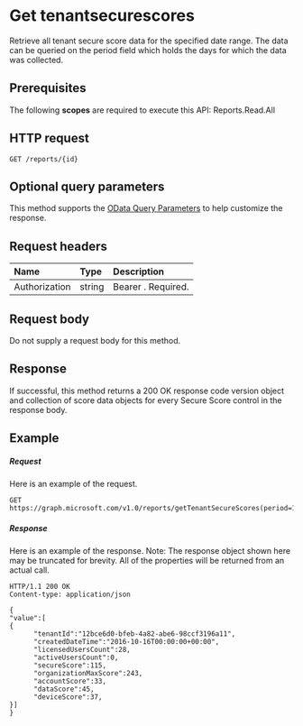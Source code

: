 # Get tenantsecurescores

Retrieve all tenant secure score data for the specified date range. The data can be queried on the period field which holds the days for which the data was collected. 
## Prerequisites
The following **scopes** are required to execute this API: Reports.Read.All 
## HTTP request
<!-- { "blockType": "ignored" } -->
```http
GET /reports/{id}
```
## Optional query parameters
This method supports the [OData Query Parameters](http://graph.microsoft.io/docs/overview/query_parameters) to help customize the response.

## Request headers
| Name       | Type | Description|
|:-----------|:------|:----------|
| Authorization  | string  | Bearer <token>. Required. |

## Request body
Do not supply a request body for this method.
## Response
If successful, this method returns a 200 OK response code version object and collection of score data objects for every Secure Score control in the response body. 
## Example
##### Request
Here is an example of the request.
<!-- {
  "blockType": "request",
  "name": "get_application"
}-->
```http
GET https://graph.microsoft.com/v1.0/reports/getTenantSecureScores(period=1)/content
```
##### Response
Here is an example of the response. Note: The response object shown here may be truncated for brevity. All of the properties will be returned from an actual call.
<!-- {
  "blockType": "response",
  "truncated": true,
  "@odata.type": "microsoft.graph.application"
} -->
```http
HTTP/1.1 200 OK
Content-type: application/json

{ 
"value":[ 
{ 
      "tenantId":"12bce6d0-bfeb-4a82-abe6-98ccf3196a11", 
      "createdDateTime":"2016-10-16T00:00:00+00:00", 
      "licensedUsersCount":28, 
      "activeUsersCount":0, 
      "secureScore":115, 
      "organizationMaxScore":243, 
      "accountScore":33, 
      "dataScore":45, 
      "deviceScore":37, 
}] 
} 

```

<!-- uuid: 8fcb5dbc-d5aa-4681-8e31-b001d5168d79
2015-10-25 14:57:30 UTC -->
<!-- {
  "type": "#page.annotation",
  "description": "Get tenantsecurescores",
  "keywords": "",
  "section": "documentation",
  "tocPath": ""
}-->
